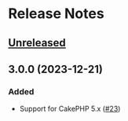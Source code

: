 # Release Notes

## [Unreleased](https://github.com/ishanvyas22/cakephp-inertiajs/compare/3.0.0...cake5)

## 3.0.0 (2023-12-21)

### Added
- Support for CakePHP 5.x ([#23](https://github.com/ishanvyas22/cakephp-inertiajs/pull/23))
